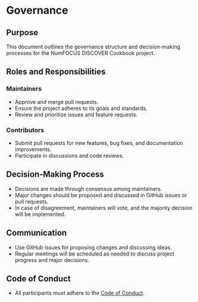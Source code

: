 # Governance

## Purpose
This document outlines the governance structure and decision-making processes for the NumFOCUS DISCOVER Cookbook project.

## Roles and Responsibilities
### Maintainers
- Approve and merge pull requests.
- Ensure the project adheres to its goals and standards.
- Review and prioritize issues and feature requests.

### Contributors
- Submit pull requests for new features, bug fixes, and documentation improvements.
- Participate in discussions and code reviews.

## Decision-Making Process
- Decisions are made through consensus among maintainers.
- Major changes should be proposed and discussed in GitHub issues or pull requests.
- In case of disagreement, maintainers will vote, and the majority decision will be implemented.

## Communication
- Use GitHub issues for proposing changes and discussing ideas.
- Regular meetings will be scheduled as needed to discuss project progress and major decisions.

## Code of Conduct
- All participants must adhere to the [Code of Conduct](link-to-code-of-conduct).